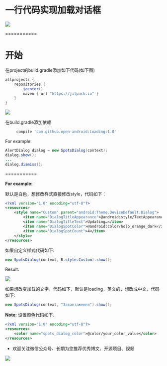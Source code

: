 # 一行代码实现加载对话框



![](http://upload-images.jianshu.io/upload_images/4037105-09a79c822c569bed.gif?imageMogr2/auto-orient/strip)

===========

开始
===
在project的build.gradle添加如下代码(如下图)
```groovy
allprojects {
    repositories {
        jcenter()
        maven { url "https://jitpack.io" }
    }
}
```
![](http://oi5nqn6ce.bkt.clouddn.com/itheima/booster/code/jitpack.png)
 
在build.gradle添加依赖
```groovy
     compile 'com.github.open-android:Loading:1.0'
```

For example: 
```java
AlertDialog dialog = new SpotsDialog(context);
dialog.show();
...
dialog.dismiss();
```
===========



**For example:**

默认是白色，想修改样式直接修改style，代码如下：
```xml
<?xml version="1.0" encoding="utf-8"?>
<resources>
    <style name="Custom" parent="android:Theme.DeviceDefault.Dialog">
        <item name="DialogTitleAppearance">@android:style/TextAppearance.Medium</item>
        <item name="DialogTitleText">Updating…</item>
        <item name="DialogSpotColor">@android:color/holo_orange_dark</item>
        <item name="DialogSpotCount">4</item>
    </style>
</resources>
```

如果自定义样式代码如下:
```java
new SpotsDialog(context, R.style.Custom).show();
```

Result:

![](http://upload-images.jianshu.io/upload_images/4037105-5533538ec1519967.gif?imageMogr2/auto-orient/strip)

如果想改变加载的文字，代码如下，默认是loading，英文的，想改成中文，代码如下:
```java
new SpotsDialog(context, "Завантаження").show();
```


**Note:**
设置颜色代码如下.
```xml
<?xml version="1.0" encoding="utf-8"?>
<resources>
    <color name="spots_dialog_color">@color/your_color_value</color>
</resources>
```

* 欢迎关注微信公众号、长期为您推荐优秀博文、开源项目、视频

![](http://upload-images.jianshu.io/upload_images/4037105-8f737b5104dd0b5d.png?imageMogr2/auto-orient/strip%7CimageView2/2/w/1240)
